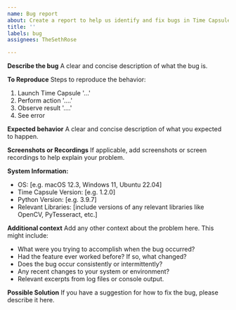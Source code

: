 ```yaml
---
name: Bug report
about: Create a report to help us identify and fix bugs in Time Capsule
title: ''
labels: bug
assignees: TheSethRose

---
```


**Describe the bug**
A clear and concise description of what the bug is.

**To Reproduce**
Steps to reproduce the behavior:
1. Launch Time Capsule '...'
2. Perform action '....'
3. Observe result '....'
4. See error

**Expected behavior**
A clear and concise description of what you expected to happen.

**Screenshots or Recordings**
If applicable, add screenshots or screen recordings to help explain your problem.

**System Information:**
 - OS: [e.g. macOS 12.3, Windows 11, Ubuntu 22.04]
 - Time Capsule Version: [e.g. 1.2.0]
 - Python Version: [e.g. 3.9.7]
 - Relevant Libraries: [include versions of any relevant libraries like OpenCV, PyTesseract, etc.]

**Additional context**
Add any other context about the problem here. This might include:
- What were you trying to accomplish when the bug occurred?
- Had the feature ever worked before? If so, what changed?
- Does the bug occur consistently or intermittently?
- Any recent changes to your system or environment?
- Relevant excerpts from log files or console output.

**Possible Solution**
If you have a suggestion for how to fix the bug, please describe it here.
